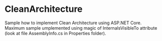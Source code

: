 # CleanArchitecture
Sample how to implement Clean Architecture using ASP.NET Core.
Maximum sample umplemented using magic of InternalsVisibleTo attribute (look at file AssemblyInfo.cs in Properties folder).
